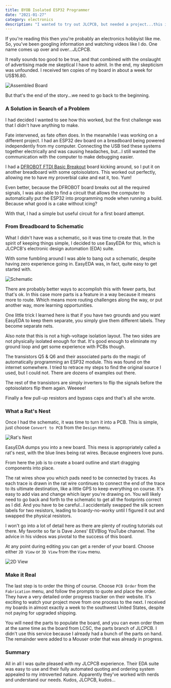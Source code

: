 ```yaml
---
title: BYOB Isolated ESP32 Programmer
date: "2021-01-27"
category: electronics
description: "I wanted to try out JLCPCB, but needed a project...this is the story of my first PCB attempt."
---
```


If you're reading this then you're probably an electronics hobbyist like me. So, you've been googling information and watching videos like I do. One name comes up over and over...JLCPCB.

It really sounds too good to be true, and that combined with the onslaught of advertising made me skeptical I have to admit. In the end, my skepticism was unfounded. I received ten copies of my board in about a week for US$16.80.

![Assembled Board](./assembled-board.png "Assembled Board")

But that's the end of the story...we need to go back to the beginning.

### A Solution in Search of a Problem

I had decided I wanted to see how this worked, but the first challenge was that I didn't have anything to make.

Fate intervened, as fate often does. In the meanwhile I was working on a different project. I had an ESP32 dev board on a breadboard being powered independently from my computer. Connecting the USB tied these systems together electrically and was causing headaches, but...I still wanted the communication with the computer to make debugging easier.

I had a [DFROBOT FTDI Basic Breakout](https://amzn.to/3oqMlkJ) board kicking around, so I put it on another breadboard with some optoisolators. This worked out perfectly, allowing me to have my proverbial cake and eat it, too. Yum!

Even better, because the DFROBOT board breaks out all the required signals, I was also able to find a circuit that allows the computer to automatically put the ESP32 into programming mode when running a build. Because what good is a cake without icing?

With that, I had a simple but useful circuit for a first board attempt.

### From Breadboard to Schematic

What I didn't have was a schematic, so it was time to create that. In the spirit of keeping things simple, I decided to use EasyEDA for this, which is JLCPCB's electronic design automation (EDA) suite.

With some fumbling around I was able to bang out a schematic, despite having zero experience going in. EasyEDA was, in fact, quite easy to get started with.

![Schematic](./Schematic-Isolated-ESP32-USB-Programmer.png "Schematic")

There are probably better ways to accomplish this with fewer parts, but that's ok. In this case more parts is a feature in a way because it means more to route. Which means more routing challenges along the way, or put another way, more learning opportunities.

One little trick I learned here is that if you have two grounds and you want EasyEDA to keep them separate, you simply give them different labels. They become separate nets.

Also note that this is not a high-voltage isolation layout. The two sides are not physically isolated enough for that. It's good enough to eliminate my ground loop and get some experience with PCBs though.

The transistors Q5 & Q6 and their associated parts do the magic of automatically programming an ESP32 module. This was found on the internet somewhere. I tried to retrace my steps to find the original source I used, but I could not. There are dozens of examples out there.

The rest of the transistors are simply inverters to flip the signals before the optoisolators flip them again. Weeeee!

Finally a few pull-up resistors and bypass caps and that's all she wrote.

### What a Rat's Nest

Once I had the schematic, it was time to turn it into a PCB. This is simple, just choose `Convert to PCB` from the `Design` menu.

![Rat's Nest](./rats-nest.png "Rat's Nest")

EasyEDA dumps you into a new board. This mess is appropriately called a rat's nest, with the blue lines being rat wires. Because engineers love puns.

From here the job is to create a board outline and start dragging components into place.

The rat wires show you which pads need to be connected by traces. As each trace is drawn in the rat wire continues to connect the end of the trace to its ultimate destination, like a little GPS to keep everything on course. It's easy to add vias and change which layer you're drawing on. You will likely need to go back and forth to the schematic to get all the footprints correct as I did. And you have to be careful...I accidentally swapped the silk screen labels for two resistors, leading to boardy-no-worky until I figured it out and swapped the physical resistors.

I won't go into a lot of detail here as there are plenty of routing tutorials out there. My favorite so far is Dave Jones' EEVBlog YouTube channel. The advice in his videos was pivotal to the success of this board.

At any point during editing you can get a render of your board. Choose either `2D View` or `3D View` from the `View` menu.

![2D View](./2d-view.png "2D View")

### Make it Real

The last step is to order the thing of course. Choose `PCB Order` from the `Fabrication` menu, and follow the prompts to quote and place the order. They have a very detailed order progress tracker on their website. It's exciting to watch your project move from one process to the next. I received my boards in almost exactly a week to the southwest United States, despite not paying for upgraded shipping.

You will need the parts to populate the board, and you can even order them at the same time as the board from LCSC, the parts branch of JLCPCB. I didn't use this service because I already had a bunch of the parts on hand. The remainder were added to a Mouser order that was already in progress.

### Summary

All in all I was quite pleased with my JLCPCB experience. Their EDA suite was easy to use and their fully automated quoting and ordering system appealed to my introverted nature. Apparently they've worked with nerds and understand our needs. Kudos, JLCPCB, kudos...

